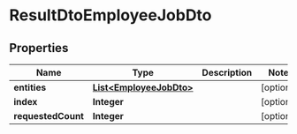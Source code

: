 

# ResultDtoEmployeeJobDto


## Properties

| Name | Type | Description | Notes |
|------------ | ------------- | ------------- | -------------|
|**entities** | [**List&lt;EmployeeJobDto&gt;**](EmployeeJobDto.md) |  |  [optional] |
|**index** | **Integer** |  |  [optional] |
|**requestedCount** | **Integer** |  |  [optional] |



